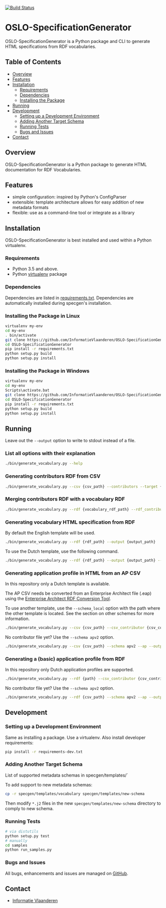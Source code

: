[![Build Status](https://travis-ci.org/InformatieVlaanderen/OSLO-SpecificationGenerator.png)](https://travis-ci.org/InformatieVlaanderen/OSLO-SpecificationGenerator)

# OSLO-SpecificationGenerator

OSLO-SpecificationGenerator is a Python package and CLI to generate HTML specifications from RDF vocabularies.

## Table of Contents
* [Overview](#overview)
* [Features](#features)
* [Installation](#installation)
  * [Requirements](#requirements)
  * [Dependencies](#dependencies)
  * [Installing the Package](#installing-the-package)
* [Running](#running)
* [Development](#development)
  * [Setting up a Development Environment](#setting-up-a-development-environment)
  * [Adding Another Target Schema](#adding-another-target-schema)
  * [Running Tests](#running-tests)
  * [Bugs and Issues](#bugs-and-issues)
* [Contact](#contact)


## Overview

OSLO-SpecificationGenerator is a Python package to generate HTML documentation for RDF Vocabularies.

## Features

* simple configuration: inspired by Python's ConfigParser
* extensible: template architecture allows for easy addition of new metadata formats
* flexible: use as a command-line tool or integrate as a library

## Installation

OSLO-SpecificationGenerator is best installed and used within a Python virtualenv.

### Requirements

* Python 3.5 and above.
* Python [virtualenv](https://virtualenv.pypa.io/) package

### Dependencies

Dependencies are listed in [requirements.txt](requirements.txt). Dependencies are automatically installed during specgen's installation.

### Installing the Package in Linux

```bash
virtualenv my-env
cd my-env
. bin/activate
git clone https://github.com/InformatieVlaanderen/OSLO-SpecificationGenerator.git
cd OSLO-SpecificationGenerator
pip install -r requirements.txt
python setup.py build
python setup.py install
```

### Installing the Package in Windows

```bash
virtualenv my-env
cd my-env
Scripts\activate.bat
git clone https://github.com/InformatieVlaanderen/OSLO-SpecificationGenerator.git
cd OSLO-SpecificationGenerator
pip install -r requirements.txt
python setup.py build
python setup.py install
```

## Running

Leave out the `--output` option to write to stdout instead of a file.

### List all options with their explanation

```bash
./bin/generate_vocabulary.py --help
```

### Generating contributors RDF from CSV

```bash
./bin/generate_vocabulary.py --csv {csv_path} --contributors --target {column} --output {output_path}
```

### Merging contributors RDF with a vocabulary RDF

```bash
./bin/generate_vocabulary.py --rdf {vocabulary_rdf_path} --rdf_contributor {contributors_rdf_path} --merge --output {output_path}
```

### Generating vocabulary HTML specification from RDF

By default the English template will be used.

```bash
./bin/generate_vocabulary.py --rdf {rdf_path} --output {output_path}
```

To use the Dutch template, use the following command.

```bash
./bin/generate_vocabulary.py --rdf {rdf_path} --output {output_path} --schema vocabularynl
```

### Generating application profile in HTML from an AP CSV

In this repository only a Dutch template is available.

The AP CSV needs be converted from an Enterprise Architect file (.eap) using the [Enterprise Architect RDF Conversion Tool](https://github.com/Informatievlaanderen/OSLO-EA-to-RDF).

To use another template, use the `--schema_local` option with the path where the other template is located.
See the section on other schemes for more information.

```bash
./bin/generate_vocabulary.py --csv {csv_path} --csv_contributor {csv_contributor_path} --ap --output {output_path}
```

No contributor file yet? Use the `--schema apv2` option.

```bash
./bin/generate_vocabulary.py --csv {csv_path} --schema apv2 --ap --output {output_path}
```

### Generating a (basic) application profile from RDF

In this repository only Dutch application profiles are supported.

```bash
./bin/generate_vocabulary.py --rdf {path} --csv_contributor {csv_contributor_path} --ap --output {output_path}
```

No contributor file yet? Use the `--schema apv2` option.

```bash
./bin/generate_vocabulary.py --rdf {csv_path} --schema apv2 --ap --output {output_path}
```

## Development

### Setting up a Development Environment

Same as installing a package.  Use a virtualenv.  Also install developer requirements:

```bash
pip install -r requirements-dev.txt
```

### Adding Another Target Schema

List of supported metadata schemas in specgen/templates/`

To add support to new metadata schemas:
```bash
cp -r specgen/templates/vocabulary specgen/templates/new-schema
```
Then modify `*.j2` files in the new `specgen/templates/new-schema` directory to comply to new schema.

### Running Tests

```bash
# via distutils
python setup.py test
# manually
cd samples
python run_samples.py
```

### Bugs and Issues

All bugs, enhancements and issues are managed on [GitHub](https://github.com/InformatieVlaanderen/OSLO-SpecificationGenerator/issues).

## Contact

* [Informatie Vlaanderen](mailto:oslo@kb.vlaanderen.be)
